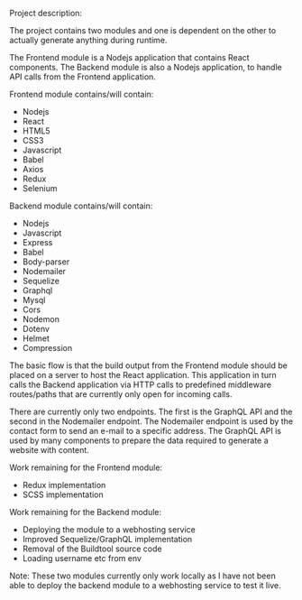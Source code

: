 Project description:

The project contains two modules and one is dependent on the other to actually generate
anything during runtime.

The Frontend module is a Nodejs application that contains React components. The Backend
module is also a Nodejs application, to handle API calls from the Frontend application.

Frontend module contains/will contain:
- Nodejs
- React
- HTML5
- CSS3
- Javascript
- Babel
- Axios
- Redux
- Selenium

Backend module contains/will contain:
- Nodejs
- Javascript
- Express
- Babel
- Body-parser
- Nodemailer
- Sequelize
- Graphql
- Mysql
- Cors
- Nodemon
- Dotenv
- Helmet
- Compression

The basic flow is that the build output from the Frontend module should be placed on a server
to host the React application. This application in turn calls the Backend application via HTTP
calls to predefined middleware routes/paths that are currently only open for incoming calls.

There are currently only two endpoints. The first is the GraphQL API and the second in the
Nodemailer endpoint. The Nodemailer endpoint is used by the contact form to send an e-mail to
a specific address. The GraphQL API is used by many components to prepare the data required to
generate a website with content.

Work remaining for the Frontend module:
- Redux implementation
- SCSS implementation

Work remaining for the Backend module:
- Deploying the module to a webhosting service
- Improved Sequelize/GraphQL implementation
- Removal of the Buildtool source code
- Loading username etc from env

Note: These two modules currently only work locally as I have not been able to deploy the backend
module to a webhosting service to test it live.
